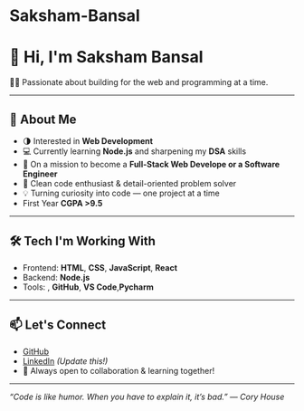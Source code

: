 # Saksham-Bansal
# 👋 Hi, I'm Saksham Bansal

🧑‍💻 Passionate about building for the web and programming  at a time.

---

## 🚀 About Me

- 🌗 Interested in **Web Development**
- 💻 Currently learning **Node.js** and sharpening my **DSA** skills
- 🚀 On a mission to become a **Full-Stack Web Develope or a Software Engineer**
- 🧠 Clean code enthusiast & detail-oriented problem solver
- 💡 Turning curiosity into code — one project at a time
- First Year **CGPA >9.5**

---

## 🛠️ Tech I'm Working With

- Frontend: **HTML**, **CSS**, **JavaScript**, **React**
- Backend: **Node.js**
- Tools: , **GitHub**, **VS Code**,**Pycharm**


---

## 📫 Let's Connect

- [GitHub](https://github.com/SakshamBansal753)  
- [LinkedIn](https://www.linkedin.com/in/saksham-bansal-58123333a/) *(Update this!)*
- 💬 Always open to collaboration & learning together!

---

_“Code is like humor. When you have to explain it, it’s bad.” — Cory House_


 
